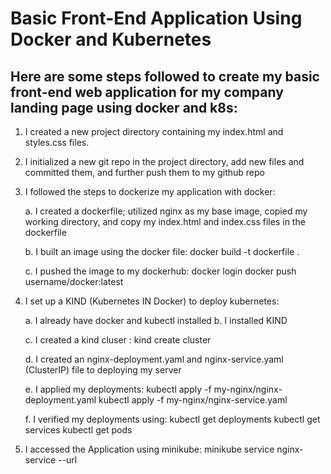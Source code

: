 # Basic Front-End Application Using Docker and Kubernetes

## Here are some steps followed to create my basic front-end web application for my company landing page using docker and k8s:

1. I created a new project directory containing my index.html and styles.css files.

2. I initialized a new git repo in the project directory, add new files and committed them, and further push them to my github repo

3. I followed the steps to dockerize my application with docker:

   a. I created a dockerfile; utilized nginx as my base image, copied my working directory, and copy my index.html and index.css files in the dockerfile

   b. I built an image using the docker file:
   docker build -t dockerfile .

   c. I pushed the image to my dockerhub:
   docker login
   docker push username/docker:latest

4. I set up a KIND (Kubernetes IN Docker) to deploy kubernetes:

   a. I already have docker and kubectl installed
   b. I installed KIND

   c. I created a kind cluser :
   kind create cluster

   d. I created an nginx-deployment.yaml and nginx-service.yaml (ClusterIP) file to deploying my server

   e. I applied my deployments:
   kubectl apply -f my-nginx/nginx-deployment.yaml
   kubectl apply -f my-nginx/nginx-service.yaml

   f. I verified my deployments using:
   kubectl get deployments
   kubectl get services
   kubectl get pods

5. I accessed the Application using minikube:
   minikube service nginx-service --url
